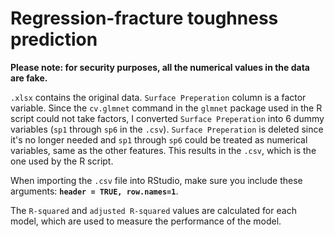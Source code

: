 # Regression-fracture toughness prediction

**Please note: for security purposes, all the numerical values in the data are fake.** 

`.xlsx` contains the original data. `Surface Preperation` column is a factor variable. 
Since the `cv.glmnet` command in the `glmnet` package used in the R script could not take factors, I converted `Surface Preperation` into 6 dummy variables (`sp1` through `sp6` in the `.csv`). 
`Surface Preperation` is deleted since it's no longer needed and `sp1` through `sp6` could be treated as numerical variables, same as the other features. 
This results in the `.csv`, which is the one used by the R script. 

When importing the `.csv` file into RStudio, make sure you include these arguments:
**`header = TRUE, row.names=1`**.

The `R-squared` and `adjusted R-squared` values are calculated for each model, which are used to measure the performance of the model. 

